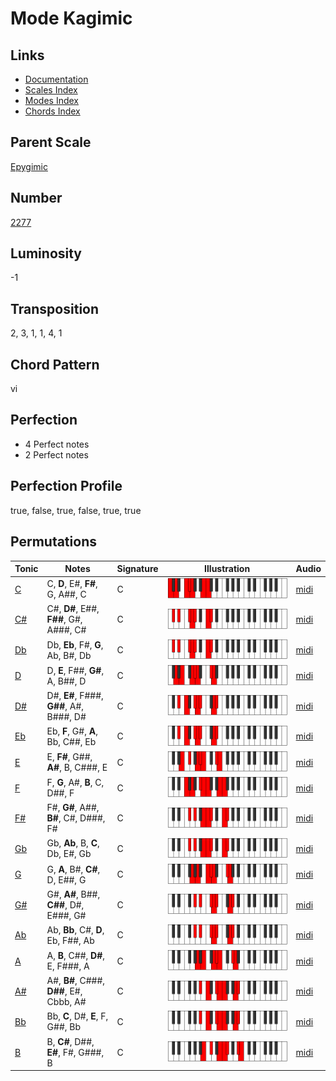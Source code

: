# Mode Kagimic

## Links

- [Documentation](README.md)
- [Scales Index](Scales.md)
- [Modes Index](Modes.md)
- [Chords Index](Chords.md)

## Parent Scale

[Epygimic](ScaleEpygimic.md)

## Number

[2277](https://ianring.com/musictheory/scales/2277)

## Luminosity

-1

## Transposition

2, 3, 1, 1, 4, 1

## Chord Pattern

vi

## Perfection

- 4 Perfect notes
- 2 Perfect notes

## Perfection Profile

true, false, true, false, true, true

## Permutations

| Tonic | Notes | Signature | Illustration | Audio |
|-------|-------|-----------|--------------|-------|
| [C](ModeCNaturalKagimic.md) | C, **D**, E#, **F#**, G, A##, C | C | ![CNaturalKagimic](ModeCNaturalKagimic.png) | [midi](https://github.com/edipermadi/music/blob/main/docs/ModeCNaturalKagimic.mid?raw=true) |
| [C#](ModeCSharpKagimic.md) | C#, **D#**, E##, **F##**, G#, A###, C# | C | ![CSharpKagimic](ModeCSharpKagimic.png) | [midi](https://github.com/edipermadi/music/blob/main/docs/ModeCSharpKagimic.mid?raw=true) |
| [Db](ModeDFlatKagimic.md) | Db, **Eb**, F#, **G**, Ab, B#, Db | C | ![DFlatKagimic](ModeDFlatKagimic.png) | [midi](https://github.com/edipermadi/music/blob/main/docs/ModeDFlatKagimic.mid?raw=true) |
| [D](ModeDNaturalKagimic.md) | D, **E**, F##, **G#**, A, B##, D | C | ![DNaturalKagimic](ModeDNaturalKagimic.png) | [midi](https://github.com/edipermadi/music/blob/main/docs/ModeDNaturalKagimic.mid?raw=true) |
| [D#](ModeDSharpKagimic.md) | D#, **E#**, F###, **G##**, A#, B###, D# | C | ![DSharpKagimic](ModeDSharpKagimic.png) | [midi](https://github.com/edipermadi/music/blob/main/docs/ModeDSharpKagimic.mid?raw=true) |
| [Eb](ModeEFlatKagimic.md) | Eb, **F**, G#, **A**, Bb, C##, Eb | C | ![EFlatKagimic](ModeEFlatKagimic.png) | [midi](https://github.com/edipermadi/music/blob/main/docs/ModeEFlatKagimic.mid?raw=true) |
| [E](ModeENaturalKagimic.md) | E, **F#**, G##, **A#**, B, C###, E | C | ![ENaturalKagimic](ModeENaturalKagimic.png) | [midi](https://github.com/edipermadi/music/blob/main/docs/ModeENaturalKagimic.mid?raw=true) |
| [F](ModeFNaturalKagimic.md) | F, **G**, A#, **B**, C, D##, F | C | ![FNaturalKagimic](ModeFNaturalKagimic.png) | [midi](https://github.com/edipermadi/music/blob/main/docs/ModeFNaturalKagimic.mid?raw=true) |
| [F#](ModeFSharpKagimic.md) | F#, **G#**, A##, **B#**, C#, D###, F# | C | ![FSharpKagimic](ModeFSharpKagimic.png) | [midi](https://github.com/edipermadi/music/blob/main/docs/ModeFSharpKagimic.mid?raw=true) |
| [Gb](ModeGFlatKagimic.md) | Gb, **Ab**, B, **C**, Db, E#, Gb | C | ![GFlatKagimic](ModeGFlatKagimic.png) | [midi](https://github.com/edipermadi/music/blob/main/docs/ModeGFlatKagimic.mid?raw=true) |
| [G](ModeGNaturalKagimic.md) | G, **A**, B#, **C#**, D, E##, G | C | ![GNaturalKagimic](ModeGNaturalKagimic.png) | [midi](https://github.com/edipermadi/music/blob/main/docs/ModeGNaturalKagimic.mid?raw=true) |
| [G#](ModeGSharpKagimic.md) | G#, **A#**, B##, **C##**, D#, E###, G# | C | ![GSharpKagimic](ModeGSharpKagimic.png) | [midi](https://github.com/edipermadi/music/blob/main/docs/ModeGSharpKagimic.mid?raw=true) |
| [Ab](ModeAFlatKagimic.md) | Ab, **Bb**, C#, **D**, Eb, F##, Ab | C | ![AFlatKagimic](ModeAFlatKagimic.png) | [midi](https://github.com/edipermadi/music/blob/main/docs/ModeAFlatKagimic.mid?raw=true) |
| [A](ModeANaturalKagimic.md) | A, **B**, C##, **D#**, E, F###, A | C | ![ANaturalKagimic](ModeANaturalKagimic.png) | [midi](https://github.com/edipermadi/music/blob/main/docs/ModeANaturalKagimic.mid?raw=true) |
| [A#](ModeASharpKagimic.md) | A#, **B#**, C###, **D##**, E#, Cbbb, A# | C | ![ASharpKagimic](ModeASharpKagimic.png) | [midi](https://github.com/edipermadi/music/blob/main/docs/ModeASharpKagimic.mid?raw=true) |
| [Bb](ModeBFlatKagimic.md) | Bb, **C**, D#, **E**, F, G##, Bb | C | ![BFlatKagimic](ModeBFlatKagimic.png) | [midi](https://github.com/edipermadi/music/blob/main/docs/ModeBFlatKagimic.mid?raw=true) |
| [B](ModeBNaturalKagimic.md) | B, **C#**, D##, **E#**, F#, G###, B | C | ![BNaturalKagimic](ModeBNaturalKagimic.png) | [midi](https://github.com/edipermadi/music/blob/main/docs/ModeBNaturalKagimic.mid?raw=true) |
